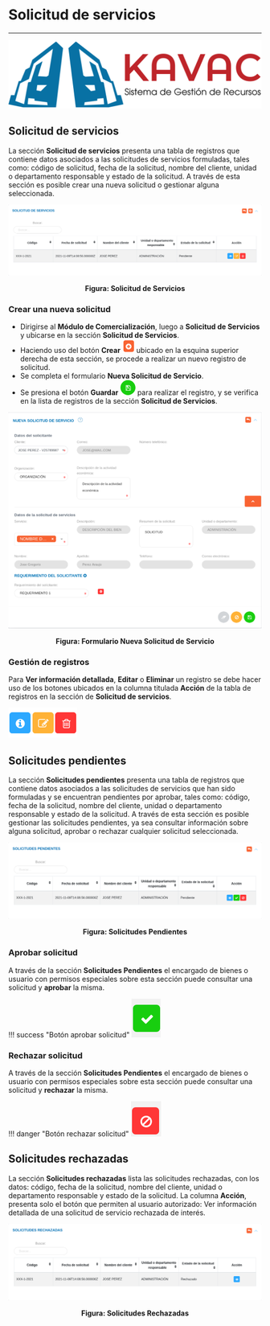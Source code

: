 # Solicitud de servicios
************************

![Screenshot](img/logokavac.png#imagen)


## Solicitud de servicios

La sección **Solicitud de servicios** presenta una tabla de registros que contiene datos asociados a las solicitudes de servicios formuladas, tales como: código de solicitud, fecha de la solicitud, nombre del cliente, unidad o departamento responsable y estado de la solicitud. A través de esta sección es posible crear una nueva solicitud o gestionar alguna seleccionada.  

![Screenshot](img/img1029.png#imagen)<div style="text-align: center;font-weight: bold">Figura: Solicitud de Servicios</div>

### Crear una nueva solicitud

-   Dirigirse al **Módulo de Comercialización**, luego a **Solicitud de Servicios** y ubicarse en la sección **Solicitud de Servicios**. 
-   Haciendo uso del botón **Crear** ![Screenshot](img/create.png#imagen) ubicado en la esquina superior derecha de esta sección, se procede a realizar un nuevo registro de solicitud. 
-   Se completa el formulario **Nueva Solicitud de Servicio**. 
-   Se presiona el botón **Guardar** ![Screenshot](img/save.png#imagen) para realizar el registro, y se verifica en la lista de registros de la sección **Solicitud de Servicios**. 

![Screenshot](img/img10291.png#imagen)<div style="text-align: center;font-weight: bold">Figura: Formulario Nueva Solicitud de Servicio</div>


### Gestión de registros

Para **Ver información detallada**, **Editar** o **Eliminar** un registro se debe hacer uso de los botones ubicados en la columna titulada **Acción** de la tabla de registros en la sección de **Solicitud de servicios**.

![Screenshot](img/manage.png#imagen)

## Solicitudes pendientes

La sección **Solicitudes pendientes** presenta una tabla de registros que contiene datos asociados a las solicitudes de servicios que han sido formuladas y se encuentran pendientes por aprobar, tales como: código, fecha de la solicitud, nombre del cliente, unidad o departamento responsable y estado de la solicitud. A través de esta sección es posible gestionar las solicitudes pendientes, ya sea consultar información sobre alguna solicitud, aprobar o rechazar cualquier solicitud seleccionada.  

![Screenshot](img/img1030.png#imagen)<div style="text-align: center;font-weight: bold">Figura: Solicitudes Pendientes</div>

### Aprobar solicitud

A través de la sección **Solicitudes Pendientes** el encargado de bienes o usuario con permisos especiales sobre esta sección puede consultar una solicitud y **aprobar** la misma.

!!! success "Botón aprobar solicitud"
    ![Screenshot](img/approve.png#imagen)

### Rechazar solicitud

A través de la sección **Solicitudes Pendientes** el encargado de bienes o usuario con permisos especiales sobre esta sección puede consultar una solicitud y **rechazar** la misma.

!!! danger "Botón rechazar solicitud"
    ![Screenshot](img/deny.png#imagen)

## Solicitudes rechazadas

La sección **Solicitudes rechazadas** lista las solicitudes rechazadas, con los datos: código, fecha de la solicitud, nombre del cliente, unidad o departamento responsable y estado de la solicitud. La columna **Acción**, presenta solo el botón que permiten al usuario autorizado: Ver información detallada de una solicitud de servicio rechazada de interés.

![Screenshot](img/img1031.png#imagen)<div style="text-align: center;font-weight: bold">Figura: Solicitudes Rechazadas</div>
